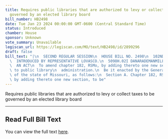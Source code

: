 ```yaml
---
title: Requires public libraries that are authorized to levy or collect taxes to be
  governed by an elected library board
bill_number: HB2498
date: Tue Jan 23 2024 00:00:00 GMT-0600 (Central Standard Time)
status: Introduced
chamber: House
sponsor: Unknown
vote_summary: Unavailable
legiscan_url: https://legiscan.com/MO/text/HB2498/id/2899296
draft: false
bill_text: "|\n  SECOND REGULAR SESSION\n  HOUSE BILL NO. 2498\n  102ND GENERAL ASSEMBLY\n\
  \  INTRODUCED BY REPRESENTATIVE LOVASCO.\n  5098H.02I DANARADEMANMILLER,ChiefClerk\n\
  \  AN ACT\n  To amend chapter 182, RSMo, by adding thereto one new section relating\
  \ to public library\n  administration.\n  Be it enacted by the General Assembly\
  \ of the state of Missouri, as follows:\n  Section A. Chapter 182, RSMo, is amended\
  \ by adding thereto one new section, to be"
---
```

Requires public libraries that are authorized to levy or collect taxes to be governed by an elected library board

---

## Read Full Bill Text

You can view the full text [here](https://legiscan.com/MO/text/HB2498/id/2899296).
